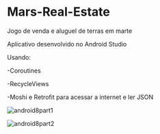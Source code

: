 # Mars-Real-Estate
Jogo de venda e aluguel de terras em marte

Aplicativo desenvolvido no Android Studio

Usando: 

-Coroutines

-RecycleViews

-Moshi e Retrofit para acessar a internet e ler JSON

![android8part1](https://user-images.githubusercontent.com/36930457/102572393-c2c20a00-40ca-11eb-8811-3f839a597d84.png)

![android8part2](https://user-images.githubusercontent.com/36930457/102572396-c3f33700-40ca-11eb-93a7-58749e4e4159.png)

